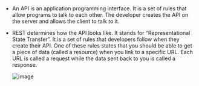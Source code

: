 # 

* An API is an application programming interface. It is a set of rules that allow programs to talk to each other. The developer creates the API on the server and allows the client to talk to it.

* REST determines how the API looks like. It stands for “Representational State Transfer”. It is a set of rules that developers follow when they create their API. One of these rules states that you should be able to get a piece of data (called a resource) when you link to a specific URL.
  Each URL is called a request while the data sent back to you is called a response.
  
  ![image](https://api.zestard.com/wp-content/uploads/2015/12/What-is-Rest-API-02-1.jpg)
